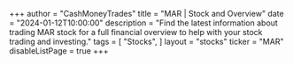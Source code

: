 +++
author = "CashMoneyTrades"
title = "MAR | Stock and Overview"
date = "2024-01-12T10:00:00"
description = "Find the latest information about trading MAR stock for a full financial overview to help with your stock trading and investing."
tags = [
   "Stocks",
]
layout = "stocks"
ticker = "MAR"
disableListPage = true
+++
